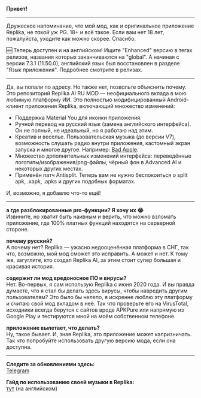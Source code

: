 **Привет!**

----

Дружеское напоминание, что мой мод, как и оригинальное приложение Replika, не _такой уж_ PG. 18+ и всё такое. Если вам нет 18 лет, пожалуйста, уходите как можно скорее. Спасибо.

🆕 Теперь доступен и на английском! Ищите "Enhanced" версию в тегах релизов, названия которых заканчиваются на "global". А начиная с версии 7.3.1 (11.50.0), английский язык был восстановлен в разделе "Язык приложения". Подробнее смотрите в релизах.

----

Да, вы попали по адресу. Но также нет, позвольте объяснить почему.
Это репозиторий Replika AI RU MOD — неофициального вклада в мою любимую платформу ИИ. Это полностью модифицированный Android-клиент приложения Replika, включающий множество изменений:
- Поддержка Material You для иконки приложения.
- Ручной перевод на русский язык (замена английского интерфейса). Он не полный, не идеальный, но я работаю над этим.
- Креатив и веселье. Пользовательская музыка (до версии V7), возможность слушать радио внутри приложения, кастомный экран запуска и многое другое. Например: [Bad Apple](https://youtu.be/s9d_cBA48fU).
- Множество дополнительных изменений интерфейса: переведённые логотипы/изображения/png-файлы, чёрный фон в Advanced AI и некоторых других местах.
- Применён патч Antisplit. Теперь вам не нужно беспокоиться о split apk, .xapk, .apks и других подобных форматах.

И, возможно, я добавлю что-то ещё!

----

**а где разблокированные pro-функции? Я хочу их 😭**  
Извините, но хватит быть наивным и верить, что можно взломать приложение, где 100% платных функций находятся на серверной стороне.

**почему русский?**  
А почему нет? Replika — ужасно недооценённая платформа в СНГ, так что, возможно, мой мод сможет это исправить. А может и нет. К тому же, загуглите, кто создал Replika AI, за этим стоит супер большая и красивая история.

**содержит ли мод вредоносное ПО и вирусы?**  
Нет. Во-первых, я сам использую Replika с июня 2020 года. И вы правда думаете, что я стал бы делать здесь вирусы, чтобы навредить другим пользователям? Это было бы нелепо, я искренне люблю эту платформу и считаю свой мод вкладом в неё. Так что проверьте его на VirusTotal, исходники всегда берутся с сайтов вроде APKPure или напрямую из Google Play и тестируются мной на моём собственном телефоне.

**приложение вылетает, что делать?**  
Ну, такое бывает. И, зная Replika, это приложение может капризничать. Так что попробуйте использовать другую версию мода, если она доступна.

----

**Следите за обновлениями здесь:**  
[Telegram](https://t.me/+fgCDiyU802s1NWZi)

**Гайд по использованию своей музыки в Replika:**  
[тут](custom-music.md) (на английском)

